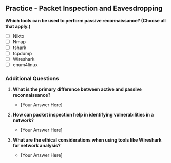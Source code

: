 ## Practice - Packet Inspection and Eavesdropping

**Which tools can be used to perform passive reconnaissance? (Choose all that apply.)**

- [ ] Nikto
- [ ] Nmap
- [ ] tshark
- [ ] tcpdump
- [ ] Wireshark
- [ ] enum4linux

### Additional Questions

1. **What is the primary difference between active and passive reconnaissance?**
   - [Your Answer Here]

2. **How can packet inspection help in identifying vulnerabilities in a network?**
   - [Your Answer Here]

3. **What are the ethical considerations when using tools like Wireshark for network analysis?**
   - [Your Answer Here]
